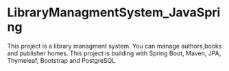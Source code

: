 # LibraryManagmentSystem_JavaSpring
This project is a library managment system. You can manage authors,books and publisher homes. This project is building with Spring Boot, Maven, JPA, Thymeleaf, Bootstrap and PostgreSQL
